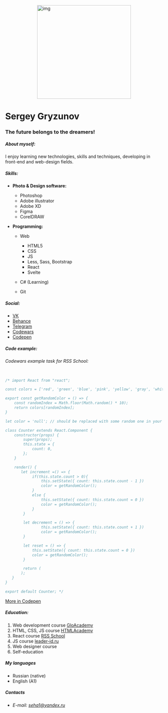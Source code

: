 

<!-- ![img](https://sun9-6.userapi.com/impg/KgUYuDESqKu_H4FKZoonnLtEO1-VfZLheKR17A/rBG1rKLYvwI.jpg?size=1065x1078&quality=96&sign=a882dd0d259d7972af3cf48642c5734d&type=album) -->
<img src="https://sun9-6.userapi.com/impg/KgUYuDESqKu_H4FKZoonnLtEO1-VfZLheKR17A/rBG1rKLYvwI.jpg?size=1065x1078&quality=96&sign=a882dd0d259d7972af3cf48642c5734d&type=album" alt="img"  width="300" style="display: block; margin: 0 auto;">


# Sergey Gryzunov 

### The future belongs to the dreamers!

##### About myself:
I enjoy learning new technologies, skills and techniques, developing in front-end and web-design fields.


##### Skills:
* __Photo & Design software:__
    * Photoshop
    * Adobe illustrator
    * Adobe XD
    * Figma
    * CorelDRAW
    
* __Programming:__
    * Web
        * HTML5
        * CSS
        * JS
        * Less, Sass, Bootstrap
        * React
        * Svelte
        
    * C# (Learning)
    * Git
            
    
    
##### Social:
* [VK](https://vk.com/id350523696)
* [Behance](https://www.behance.net/seha196f1)
* [Telegram](https://t.me/pilimWeb)
* [Codewars](https://www.codewars.com/users/seha1)
* [Codepen](https://codepen.io/Khmelnickiy)

##### Code example:
###### _Codewars example task for RSS School:_

```js

/* import React from "react";

const colors = ['red', 'green', 'blue', 'pink', 'yellow', 'gray', 'white', 'black', 'almond', 'brown'];

export const getRandomColor = () => {
    const randomIndex = Math.floor(Math.random() * 10);
    return colors[randomIndex];
}

let color = 'null'; // should be replaced with some random one in your implementation

class Counter extends React.Component {
    constructor(props) {
        super(props);
        this.state = {
            count: 0,
        };
    }

    render() {
       let increment =() => {
            if(this.state.count > 0){
                this.setState({ count: this.state.count - 1 })
                color = getRandomColor();
            }
            else {
                this.setState({ count: this.state.count = 0 })
                color = getRandomColor();
            }
        }

        let decrement = () => {
                this.setState({ count: this.state.count + 1 })
                color = getRandomColor();
        }

        let reset = () => {
            this.setState({ count: this.state.count = 0 })
            color = getRandomColor();
        }

        return (
       );
   }
}

export default Counter; */
```
[More in Codepen](https://codepen.io/Khmelnickiy)

##### Education:

1. Web development course [GloAcademy](https://glo.academy/)
2. HTML, CSS, JS course [HTMLAcademy](https://htmlacademy.ru/)
3. React course [RSS School](https://rs.school/)
4. JS course [leader-id.ru](https://leader-id.ru)
6. Web designer course
7. Self-education

##### My languages
* Russian (native)
* English (A1)

##### Contacts
* _E-mail:_ [_seha1@yandex.ru_](seha1@yandex.ru)

